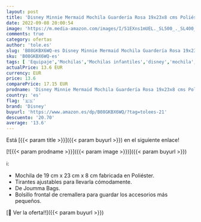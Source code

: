 ```yaml
---
layout: post
title: 'Disney Minnie Mermaid Mochila Guardería Rosa 19x23x8 cms Poliéster 3.5L'
date: 2022-09-08 20:00:54
image: 'https://m.media-amazon.com/images/I/51EXns1mUEL._SL500_._SL400_.jpg'
comments: true
category: ofertas
author: 'tole.es'
slug: 'B08GKBX6WQ-es Disney Minnie Mermaid Mochila Guardería Rosa 19x23x8 cms...'
sku: 'B08GKBX6WQ-es'
tags: [ 'Equipaje','Mochilas','Mochilas infantiles','disney','mochila','🇪🇸', ]
actualPrice: 13.6 EUR
currency: EUR
price: 13.6
comparePrice: 17.15 EUR
prodname: 'Disney Minnie Mermaid Mochila Guardería Rosa 19x23x8 cms Poliéster 3.5L'
country: 'es'
flag: '🇪🇸'
brand: 'Disney'
buyurl: 'https://www.amazon.es/dp/B08GKBX6WQ/?tag=tolees-21'
descuento: '20.70'
average: '13.6'
---
```


Está [{{< param title >}}]({{< param buyurl >}}) en el siguiente enlace!

[![{{< param prodname >}}]({{< param image >}})]({{< param buyurl >}})

ℹ️:

- Mochila de 19 cm x 23 cm x 8 cm fabricada en Poliéster.
- Tirantes ajustables para llevarla cómodamente.
- De Joumma Bags.
- Bolsillo frontal de cremallera para guardar los accesorios más pequeños.

[🛒 Ver la oferta!!]({{< param buyurl >}})
